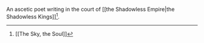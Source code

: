 An ascetic poet writing in the court of [[the Shadowless Empire|the Shadowless Kings]][^1].

[^1]: [[The Sky, the Soul]]